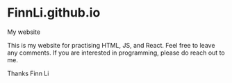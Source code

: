 # FinnLi.github.io
My website

This is my website for practising HTML, JS, and React.
Feel free to leave any comments.
If you are interested in programming, please do reach out to me.

Thanks 
Finn Li
